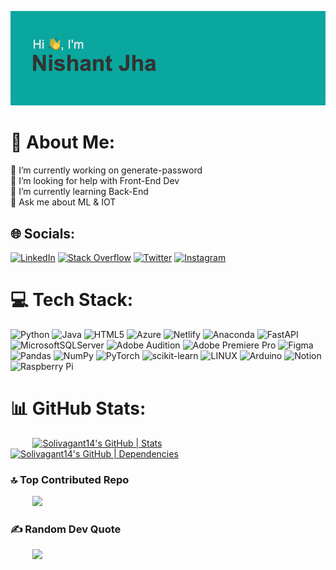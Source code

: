 
![Profile Banner](https://github.com/Solivagant14/Solivagant14/raw/main/header.png)

# 💫 About Me:
🔭 I’m currently working on generate-password<br>🤝 I’m looking for help with Front-End Dev<br>🌱 I’m currently learning Back-End<br>💬 Ask me about ML & IOT<br>


## 🌐 Socials:
[![LinkedIn](https://img.shields.io/badge/LinkedIn-%230077B5.svg?logo=linkedin&logoColor=white)](https://www.linkedin.com/in/nishantjha14/) [![Stack Overflow](https://img.shields.io/badge/-Stackoverflow-FE7A16?logo=stack-overflow&logoColor=white)](https://stackoverflow.com/users/16754582) [![Twitter](https://img.shields.io/badge/Twitter-%231DA1F2.svg?logo=Twitter&logoColor=white)](https://twitter.com/slvgnt14) [![Instagram](https://img.shields.io/badge/Instagram-%23E4405F.svg?logo=Instagram&logoColor=white)](https://www.instagram.com/_nishant.jha/) 

# 💻 Tech Stack:
![Python](https://img.shields.io/badge/python-3670A0?style=for-the-badge&logo=python&logoColor=ffdd54) ![Java](https://img.shields.io/badge/java-%23ED8B00.svg?style=for-the-badge&logo=java&logoColor=white) ![HTML5](https://img.shields.io/badge/html5-%23E34F26.svg?style=for-the-badge&logo=html5&logoColor=white) ![Azure](https://img.shields.io/badge/azure-%230072C6.svg?style=for-the-badge&logo=azure-devops&logoColor=white) ![Netlify](https://img.shields.io/badge/netlify-%23000000.svg?style=for-the-badge&logo=netlify&logoColor=#00C7B7) ![Anaconda](https://img.shields.io/badge/Anaconda-%2344A833.svg?style=for-the-badge&logo=anaconda&logoColor=white) ![FastAPI](https://img.shields.io/badge/FastAPI-005571?style=for-the-badge&logo=fastapi) ![MicrosoftSQLServer](https://img.shields.io/badge/Microsoft%20SQL%20Sever-CC2927?style=for-the-badge&logo=microsoft%20sql%20server&logoColor=white) ![Adobe Audition](https://img.shields.io/badge/Adobe%20Audition-9999FF.svg?style=for-the-badge&logo=Adobe%20Audition&logoColor=white) ![Adobe Premiere Pro](https://img.shields.io/badge/Adobe%20Premiere%20Pro-9999FF.svg?style=for-the-badge&logo=Adobe%20Premiere%20Pro&logoColor=white) ![Figma](https://img.shields.io/badge/figma-%23F24E1E.svg?style=for-the-badge&logo=figma&logoColor=white) ![Pandas](https://img.shields.io/badge/pandas-%23150458.svg?style=for-the-badge&logo=pandas&logoColor=white) ![NumPy](https://img.shields.io/badge/numpy-%23013243.svg?style=for-the-badge&logo=numpy&logoColor=white) ![PyTorch](https://img.shields.io/badge/PyTorch-%23EE4C2C.svg?style=for-the-badge&logo=PyTorch&logoColor=white) ![scikit-learn](https://img.shields.io/badge/scikit--learn-%23F7931E.svg?style=for-the-badge&logo=scikit-learn&logoColor=white) ![LINUX](https://img.shields.io/badge/Linux-FCC624?style=for-the-badge&logo=linux&logoColor=black) ![Arduino](https://img.shields.io/badge/-Arduino-00979D?style=for-the-badge&logo=Arduino&logoColor=white) ![Notion](https://img.shields.io/badge/Notion-%23000000.svg?style=for-the-badge&logo=notion&logoColor=white) ![Raspberry Pi](https://img.shields.io/badge/-RaspberryPi-C51A4A?style=for-the-badge&logo=Raspberry-Pi)
# 📊 GitHub Stats:
&nbsp;&nbsp;&nbsp;&nbsp;&nbsp;&nbsp;&nbsp;&nbsp;
[![Solivagant14's GitHub | Stats](https://stats.quine.sh/Solivagant14/github?theme=dark)](https://quine.sh?utm_source=widgets&utm_campaign=Solivagant14)
&nbsp;&nbsp;&nbsp;&nbsp;&nbsp;&nbsp;&nbsp;&nbsp;
[![Solivagant14's GitHub | Dependencies](https://stats.quine.sh/Solivagant14/dependencies?theme=dark)](https://quine.sh?utm_source=widgets&utm_campaign=Solivagant14)


### 🔝 Top Contributed Repo
&nbsp;&nbsp;&nbsp;&nbsp;&nbsp;&nbsp;&nbsp;&nbsp;
![](https://github-contributor-stats.vercel.app/api?username=solivagant14&limit=5&theme=matrix&combine_all_yearly_contributions=true)

### ✍️ Random Dev Quote
&nbsp;&nbsp;&nbsp;&nbsp;&nbsp;&nbsp;&nbsp;&nbsp;
![](https://quotes-github-readme.vercel.app/api?type=horizontal&theme=merko)


